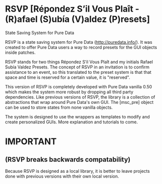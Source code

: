 # RSVP [Répondez S’il Vous Plaît - (R)afael (S)ubía (V)aldez (P)resets] 
State Saving System for Pure Data

RSVP is a state saving system for Pure Data (http://puredata.info/). It was created to offer Pure Data users a way to record presets for the GUI objects inside patches.

RSVP stands for two things Répondez S’il Vous Plaît and my initials Rafael Subía Valdez Presets. The concept of RSVP in an invitation is to confirm assistance to an event, so this translated to the preset system is that that space and time is reserved for a certain value, it is "reserved".

This version of RSVP is completely developed with Pure Data vanilla 0.50 which makes the system more robust by dropping all third party dependencies. Like previous versions of RSVP, the library is a collection of abstractions that wrap around Pure Data's own GUI. The [msc_pre] object can be used to store states from none vanilla objects. 

The system is designed to use the wrappers as templates to modify and create personalized GUIs. More explanation and tutorials to come.

# IMPORTANT 
## (RSVP breaks backwards compatability)
Because RSVP is designed as a local library, it is better to leave projects done with previous versions with their own local version. 


